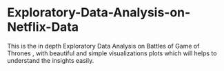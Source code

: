 # Exploratory-Data-Analysis-on-Netflix-Data
This is the in depth Exploratory Data Analysis on Battles of Game of Thrones , with beautiful and simple visualizations plots which will helps to understand the insights easily.
